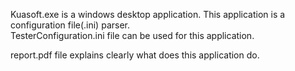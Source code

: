 
Kuasoft.exe is a windows desktop application. This application is a configuration file(.ini) parser.  
TesterConfiguration.ini file can be used for this application.

report.pdf file explains clearly what does this application do.
